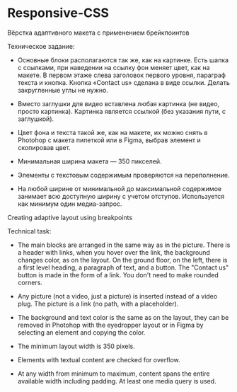 # Responsive-CSS
Вёрстка адаптивного макета с применением брейкпоинтов

Техническое задание:

* Основные блоки располагаются так же, как на картинке. Есть шапка с ссылками, при наведении на ссылку фон меняет цвет, как на макете. В первом этаже слева заголовок первого уровня, параграф текста и кнопка. Кнопка «Contact us» сделана в виде ссылки. Делать закругленные углы не нужно.

* Вместо заглушки для видео вставлена любая картинка (не видео, просто картинка). Картинка является ссылкой (без указания пути, с заглушкой).

* Цвет фона и текста такой же, как на макете, их можно снять в Photohop с макета пипеткой или в Figma, выбрав элемент и скопировав цвет.

* Минимальная ширина макета — 350 пикселей.

* Элементы с текстовым содержимым проверяются на переполнение.

* На любой ширине от минимальной до максимальной содержимое занимает всю доступную ширину с учетом отступов. Используется как минимум один медиа-запрос.

Creating adaptive layout using breakpoints

Technical task:

* The main blocks are arranged in the same way as in the picture. There is a header with links, when you hover over the link, the background changes color, as on the layout. On the ground floor, on the left, there is a first level heading, a paragraph of text, and a button. The "Contact us" button is made in the form of a link. You don't need to make rounded corners.

* Any picture (not a video, just a picture) is inserted instead of a video plug. The picture is a link (no path, with a placeholder).

* The background and text color is the same as on the layout, they can be removed in Photohop with the eyedropper layout or in Figma by selecting an element and copying the color.

* The minimum layout width is 350 pixels.

* Elements with textual content are checked for overflow.

* At any width from minimum to maximum, content spans the entire available width including padding. At least one media query is used.
